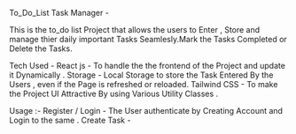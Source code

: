 To_Do_List Task Manager -

This is the to_do list Project that allows the users to Enter , Store and manage thier daily important Tasks Seamlesly.Mark the Tasks Completed or Delete the Tasks.

Tech Used -
 React js - To handle the the frontend of the Project and update it Dynamically .
 Storage - Local Storage to store the Task Entered By the Users , even if the Page is refreshed or reloaded.
 Tailwind CSS - To make the Project UI Attractive By using Various Utility Classes .

 Usage :-
 Register / Login - The User authenticate by Creating Account and Login to the same .
 Create Task -



